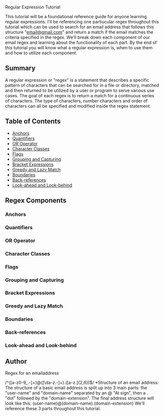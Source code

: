 Regular Expression Tutorial

This tutorial will be a foundational reference guide for anyone learning regular expressions.
 I'll be referencing one partiucular regex throughout this tutorial which can be used to search 
 for an email address that follows this structure "email@gmail.com" and return a match if the 
 email matches the criteria specified in the regex. We'll break down each component of our email 
 regex and learning about the functionality of each part. By the end of this tutorial you will 
 know what a regular expression is, when to use them and how to utilize each component.

## Summary
A regular expression or "regex" is a statement that describes a specific pattern of characters 
that can be searched for in a file or directory, matched and then returned to be utilized by a 
user or program to serve various use cases. The goal of each regex is to return a match 
for a continuous series of characters. The type of characters, number characters and order of 
characters can all be specified and modified inside the regex statement.

## Table of Contents

- [Anchors](#anchors)
- [Quantifiers](#quantifiers)
- [OR Operator](#or-operator)
- [Character Classes](#character-classes)
- [Flags](#flags)
- [Grouping and Capturing](#grouping-and-capturing)
- [Bracket Expressions](#bracket-expressions)
- [Greedy and Lazy Match](#greedy-and-lazy-match)
- [Boundaries](#boundaries)
- [Back-references](#back-references)
- [Look-ahead and Look-behind](#look-ahead-and-look-behind)

## Regex Components

### Anchors

### Quantifiers

### OR Operator

### Character Classes

### Flags

### Grouping and Capturing

### Bracket Expressions

### Greedy and Lazy Match

### Boundaries

### Back-references

### Look-ahead and Look-behind

## Author

Regex for an emailaddress

/^([a-z0-9_.-]+)@([\da-z.-]+).([a-z.]{2,6})$/ *Structure of an email address: The structure of a basic email address is split up into 3 main parts: the "user-name" and "domain-name" separated by an @ "At sign", then a . "dot" followed by the "domain-extension". The final address structure will look like this: (user-name)@(domain-name).(domain-extension) We'll reference these 3 parts throughout this tutorial.